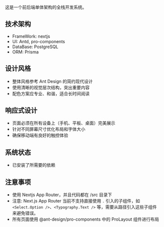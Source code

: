 
这是一个前后端单体架构的全栈开发系统。

## 技术架构

- FrameWork: nextjs
- UI: Antd, pro-components
- DataBase: PostgreSQL
- ORM: Prisma

## 设计风格
- 整体风格参考 Ant Design 的简约现代设计
- 使用清晰的视觉层次结构，突出重要内容
- 配色方案应专业、和谐，适合长时间阅读

## 响应式设计
- 页面必须在所有设备上（手机、平板、桌面）完美展示
- 针对不同屏幕尺寸优化布局和字体大小
- 确保移动端有良好的触控体验

## 系统状态
- 已安装了所需要的依赖

## 注意事项
- 使用 Nextjs App Router，并且代码都在 /src 目录下
- 注意: Next.js App Router 当前不支持直接使用 `.` 引入的子组件，如 `<Select.Option />`、`<Typography.Text />` 等，需要从路径引入这些子组件来避免错误。
- 所有页面使用 @ant-design/pro-components 中的 ProLayout 组件进行布局